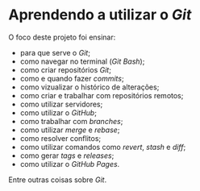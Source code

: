 # Aprendendo a utilizar o *Git*
O foco deste projeto foi ensinar:
- para que serve o *Git*;
- como navegar no terminal (*Git Bash*);
- como criar repositórios *Git*;
- como e quando fazer *commits*;
- como vizualizar o histórico de alterações;
- como criar e trabalhar com repositórios remotos;
- como utilizar servidores;
- como utilizar o *GitHub*;
- como trabalhar com *branches*;
- como utilizar *merge* e *rebase*;
- como resolver conflitos;
- como utilizar comandos como *revert*, *stash* e *diff*;
- como gerar *tags* e *releases*;
- como utilizar o *GitHub Pages*.

Entre outras coisas sobre *Git*.

